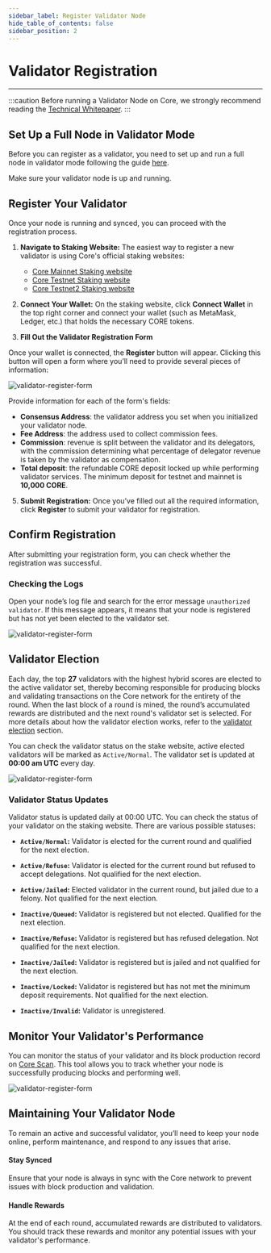 ```yaml
---
sidebar_label: Register Validator Node
hide_table_of_contents: false
sidebar_position: 2
---
```


# Validator Registration
---

:::caution 
Before running a Validator Node on Core, we strongly recommend reading the [Technical Whitepaper](https://whitepaper.coredao.org/).
:::

## Set Up a Full Node in Validator Mode
Before you can register as a validator, you need to set up and run a full node in validator mode following the guide [here](./setting-up-validator.md).

Make sure your validator node is up and running. 

## Register Your Validator

Once your node is running and synced, you can proceed with the registration process.

1. **Navigate to Staking Website:** The easiest way to register a new validator is using Core's official staking websites:

    * [Core Mainnet Staking website](https://stake.coredao.org/become-validator)
    * [Core Testnet Staking website](https://stake.test.btcs.network/become-validator)
    * [Core Testnet2 Staking website](https://stake.test2.btcs.network/become-validator)

3. **Connect Your Wallet:** On the staking website, click **Connect Wallet** in the top right corner and connect your wallet (such as MetaMask, Ledger, etc.) that holds the necessary CORE tokens.

4. **Fill Out the Validator Registration Form**

Once your wallet is connected, the **Register** button will appear. Clicking this button will open a form where you’ll need to provide several pieces of information:

![validator-register-form](../../../static/img/validator/validator-regitration.png)

Provide information for each of the form's fields:

* **Consensus Address**: the validator address you set when you initialized your validator node.
* **Fee Address**: the address used to collect commission fees.
* **Commission**: revenue is split between the validator and its delegators, with the commission determining what percentage of delegator revenue is taken by the validator as compensation.
* **Total deposit**: the refundable CORE deposit locked up while performing validator services. The minimum deposit for testnet and mainnet is **10,000 CORE**.

5. **Submit Registration:** Once you’ve filled out all the required information, click **Register** to submit your validator for registration.

## Confirm Registration

After submitting your registration form, you can check whether the registration was successful.

### Checking the Logs
Open your node’s log file and search for the error message `unauthorized validator`. If this message appears, it means that your node is registered but has not yet been elected to the validator set.

![validator-register-form](../../../static/img/validator/register/validator-register-2.avif)

## Validator Election

Each day, the top **27** validators with the highest hybrid scores are elected to the active validator set, thereby becoming responsible for producing blocks and validating transactions on the Core network for the entirety of the round. When the last block of a round is mined, the round’s accumulated rewards are distributed and the next round's validator set is selected. For more details about how the validator election works, refer to the [validator election](./validator-election.md) section.

You can check the validator status on the stake website, active elected validators will be marked as `Active/Normal`. The validator set is updated at **00:00 am UTC** every day.

![validator-register-form](../../../static/img/validator/validator-status.png)

### Validator Status Updates

Validator status is updated daily at 00:00 UTC. You can check the status of your validator on the staking website. There are various possible statuses:

* **`Active/Normal`:** Validator is elected for the current round and qualified for the next election.

* **`Active/Refuse`:** Validator is elected for the current round but refused to accept delegations. Not qualified for the next election.

* **`Active/Jailed`:** Elected validator in the current round, but jailed due to a felony. Not qualified for the next election.

* **`Inactive/Queued`:** Validator is registered but not elected. Qualified for the next election. 

* **`Inactive/Refuse`:** Validator is registered but has refused delegation. Not qualified for the next election.

* **`Inactive/Jailed`:** Validator is registered but is jailed and not qualified for the next election.

* **`Inactive/Locked`:** Validator is registered but has not met the minimum deposit requirements. Not qualified for the next election.

* **`Inactive/Invalid`:** Validator is unregistered.

## Monitor Your Validator's Performance

You can monitor the status of your validator and its block production record on [Core Scan](https://scan.coredao.org/). This tool allows you to track whether your node is successfully producing blocks and performing well.

![validator-register-form](../../../static/img/validator/register/validator-register-4.webp)

## Maintaining Your Validator Node
To remain an active and successful validator, you’ll need to keep your node online, perform maintenance, and respond to any issues that arise.

#### Stay Synced

Ensure that your node is always in sync with the Core network to prevent issues with block production and validation.

#### Handle Rewards

At the end of each round, accumulated rewards are distributed to validators. You should track these rewards and monitor any potential issues with your validator's performance.
